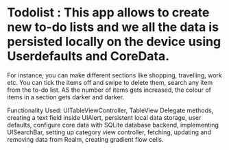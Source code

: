 # Todolist : This app allows to create new to-do lists and we all the data is persisted locally on the device using Userdefaults and CoreData.
 For instance, you can make  different sections like shopping, travelling, work etc.
 You can tick the items off and swipe to delete them, search any item from the to-do list. AS the number of items gets increased, the colour of items in a section gets darker and darker.

Functionality Used: 
UITableViewController, TableView Delegate methods, creating a text field inside UIAlert,
persistent local data storage, user defaults, configure core data with SQLite database backend,
implementing UISearchBar, setting up category view controller, fetching, updating and 
removing data from Realm, creating gradient flow cells.


